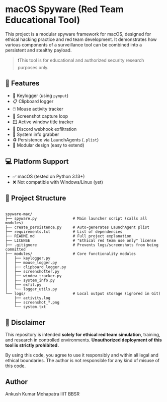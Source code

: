 # macOS Spyware (Red Team Educational Tool)

This project is a modular spyware framework for macOS, designed for ethical hacking practice and red team development. It demonstrates how various components of a surveillance tool can be combined into a persistent and stealthy payload.

> ❗️This tool is for educational and authorized security research purposes only.

## 🔧 Features

- 🔑 Keylogger (using `pynput`)
- 📋 Clipboard logger
- 🖱️ Mouse activity tracker
- 📸 Screenshot capture loop
- 🪟 Active window title tracker
- 🛜 Discord webhook exfiltration
- 🧠 System info grabber
- ♻️ Persistence via LaunchAgents (`.plist`)
- 🎯 Modular design (easy to extend)

## 💻 Platform Support

- ✅ macOS (tested on Python 3.13+)
- ❌ Not compatible with Windows/Linux (yet)

## 📁 Project Structure

<PRE><CODE>
spyware-mac/
├── spyware.py                # Main launcher script (calls all modules)
├── create_persistence.py     # Auto-generates LaunchAgent plist
├── requirements.txt          # List of dependencies
├── README.md                 # Full project explanation
├── LICENSE                   # "Ethical red team use only" license
├── .gitignore                # Prevents logs/screenshots from being committed
├── modules/                  # Core functionality modules
│   ├── keylogger.py
│   ├── mouse_logger.py
│   ├── clipboard_logger.py
│   ├── screenshotter.py
│   ├── window_tracker.py
│   ├── system_info.py
│   ├── exfil.py
│   └── logger_utils.py
└── logs/                     # Local output storage (ignored in Git)
    ├── activity.log
    ├── screenshot_*.png
    └── system.txt
</CODE></PRE>


## 🚨 Disclaimer

This repository is intended **solely for ethical red team simulation**, training, and research in controlled environments. **Unauthorized deployment of this tool is strictly prohibited.**

By using this code, you agree to use it responsibly and within all legal and ethical boundaries.
The author is not responsible for any kind of misuse of this code.

## Author

Ankush Kumar Mohapatra
IIIT BBSR
